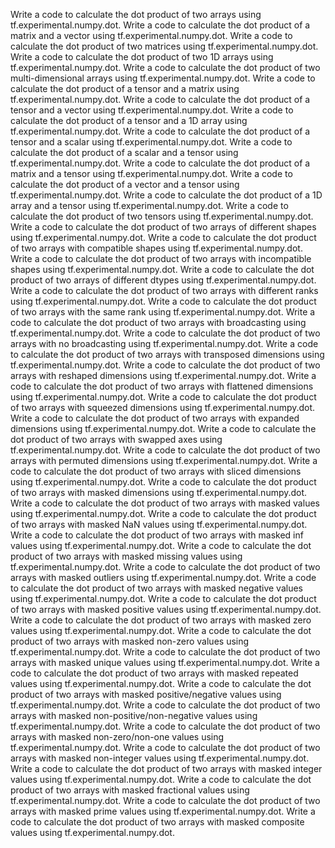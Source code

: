 Write a code to calculate the dot product of two arrays using tf.experimental.numpy.dot.
Write a code to calculate the dot product of a matrix and a vector using tf.experimental.numpy.dot.
Write a code to calculate the dot product of two matrices using tf.experimental.numpy.dot.
Write a code to calculate the dot product of two 1D arrays using tf.experimental.numpy.dot.
Write a code to calculate the dot product of two multi-dimensional arrays using tf.experimental.numpy.dot.
Write a code to calculate the dot product of a tensor and a matrix using tf.experimental.numpy.dot.
Write a code to calculate the dot product of a tensor and a vector using tf.experimental.numpy.dot.
Write a code to calculate the dot product of a tensor and a 1D array using tf.experimental.numpy.dot.
Write a code to calculate the dot product of a tensor and a scalar using tf.experimental.numpy.dot.
Write a code to calculate the dot product of a scalar and a tensor using tf.experimental.numpy.dot.
Write a code to calculate the dot product of a matrix and a tensor using tf.experimental.numpy.dot.
Write a code to calculate the dot product of a vector and a tensor using tf.experimental.numpy.dot.
Write a code to calculate the dot product of a 1D array and a tensor using tf.experimental.numpy.dot.
Write a code to calculate the dot product of two tensors using tf.experimental.numpy.dot.
Write a code to calculate the dot product of two arrays of different shapes using tf.experimental.numpy.dot.
Write a code to calculate the dot product of two arrays with compatible shapes using tf.experimental.numpy.dot.
Write a code to calculate the dot product of two arrays with incompatible shapes using tf.experimental.numpy.dot.
Write a code to calculate the dot product of two arrays of different dtypes using tf.experimental.numpy.dot.
Write a code to calculate the dot product of two arrays with different ranks using tf.experimental.numpy.dot.
Write a code to calculate the dot product of two arrays with the same rank using tf.experimental.numpy.dot.
Write a code to calculate the dot product of two arrays with broadcasting using tf.experimental.numpy.dot.
Write a code to calculate the dot product of two arrays with no broadcasting using tf.experimental.numpy.dot.
Write a code to calculate the dot product of two arrays with transposed dimensions using tf.experimental.numpy.dot.
Write a code to calculate the dot product of two arrays with reshaped dimensions using tf.experimental.numpy.dot.
Write a code to calculate the dot product of two arrays with flattened dimensions using tf.experimental.numpy.dot.
Write a code to calculate the dot product of two arrays with squeezed dimensions using tf.experimental.numpy.dot.
Write a code to calculate the dot product of two arrays with expanded dimensions using tf.experimental.numpy.dot.
Write a code to calculate the dot product of two arrays with swapped axes using tf.experimental.numpy.dot.
Write a code to calculate the dot product of two arrays with permuted dimensions using tf.experimental.numpy.dot.
Write a code to calculate the dot product of two arrays with sliced dimensions using tf.experimental.numpy.dot.
Write a code to calculate the dot product of two arrays with masked dimensions using tf.experimental.numpy.dot.
Write a code to calculate the dot product of two arrays with masked values using tf.experimental.numpy.dot.
Write a code to calculate the dot product of two arrays with masked NaN values using tf.experimental.numpy.dot.
Write a code to calculate the dot product of two arrays with masked inf values using tf.experimental.numpy.dot.
Write a code to calculate the dot product of two arrays with masked missing values using tf.experimental.numpy.dot.
Write a code to calculate the dot product of two arrays with masked outliers using tf.experimental.numpy.dot.
Write a code to calculate the dot product of two arrays with masked negative values using tf.experimental.numpy.dot.
Write a code to calculate the dot product of two arrays with masked positive values using tf.experimental.numpy.dot.
Write a code to calculate the dot product of two arrays with masked zero values using tf.experimental.numpy.dot.
Write a code to calculate the dot product of two arrays with masked non-zero values using tf.experimental.numpy.dot.
Write a code to calculate the dot product of two arrays with masked unique values using tf.experimental.numpy.dot.
Write a code to calculate the dot product of two arrays with masked repeated values using tf.experimental.numpy.dot.
Write a code to calculate the dot product of two arrays with masked positive/negative values using tf.experimental.numpy.dot.
Write a code to calculate the dot product of two arrays with masked non-positive/non-negative values using tf.experimental.numpy.dot.
Write a code to calculate the dot product of two arrays with masked non-zero/non-one values using tf.experimental.numpy.dot.
Write a code to calculate the dot product of two arrays with masked non-integer values using tf.experimental.numpy.dot.
Write a code to calculate the dot product of two arrays with masked integer values using tf.experimental.numpy.dot.
Write a code to calculate the dot product of two arrays with masked fractional values using tf.experimental.numpy.dot.
Write a code to calculate the dot product of two arrays with masked prime values using tf.experimental.numpy.dot.
Write a code to calculate the dot product of two arrays with masked composite values using tf.experimental.numpy.dot.